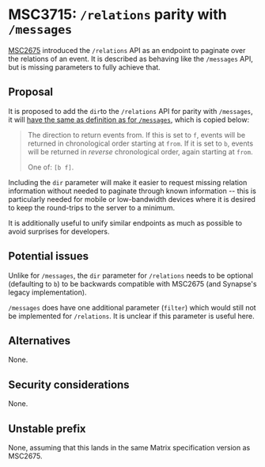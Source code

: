 # MSC3715: `/relations` parity with `/messages`

[MSC2675](https://github.com/matrix-org/matrix-doc/pull/2675) introduced the
`/relations` API as an endpoint to paginate over the relations of an event. It
is described as behaving like the `/messages` API, but is missing parameters
to fully achieve that.


## Proposal

It is proposed to add the `dir`to the `/relations` API for parity with `/messages`,
it will [have the same as definition as for `/messages`](https://spec.matrix.org/v1.2/client-server-api/#get_matrixclientv3roomsroomidmessages),
which is copied below:

> The direction to return events from. If this is set to `f`, events will
> be returned in chronological order starting at `from`. If it is set to `b`,
> events will be returned in *reverse* chronological order, again starting at `from`.
>
> One of: `[b f]`.

Including the `dir` parameter will make it easier to request missing relation
information without needed to paginate through known information -- this is
particularly needed for mobile or low-bandwidth devices where it is desired to
keep the round-trips to the server to a minimum.

It is additionally useful to unify similar endpoints as much as possible to avoid
surprises for developers.


## Potential issues

Unlike for `/messages`, the `dir` parameter for `/relations` needs to be optional
(defaulting to `b`) to be backwards  compatible with MSC2675 (and Synapse's
legacy implementation).

`/messages` does have one additional parameter (`filter`) which would still not
be implemented for `/relations`. It is unclear if this parameter is useful here.


## Alternatives

None.


## Security considerations

None.

## Unstable prefix

None, assuming that this lands in the same Matrix specification version as MSC2675.
